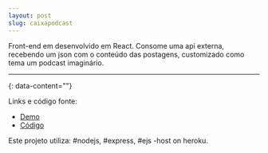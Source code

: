 ```yaml
---
layout: post
slug: caixapodcast
---
```


Front-end em desenvolvido em React. Consome uma api externa, recebendo um json com o conteúdo das postagens, customizado como tema um podcast imaginário.

---
{: data-content=""}

Links e código fonte:
- [Demo](https://caixaz.herokuapp.com/)
- [Código](https://github.com/izichtl/caixazpodcast)

Este projeto utiliza: #nodejs, #express, #ejs -host on heroku.



